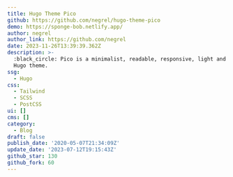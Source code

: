```yaml
---
title: Hugo Theme Pico
github: https://github.com/negrel/hugo-theme-pico
demo: https://sponge-bob.netlify.app/
author: negrel
author_link: https://github.com/negrel
date: 2023-11-26T13:39:39.362Z
description: >-
  :black_circle: Pico is a minimalist, readable, responsive, light and beautiful
  Hugo theme.
ssg:
  - Hugo
css:
  - Tailwind
  - SCSS
  - PostCSS
ui: []
cms: []
category:
  - Blog
draft: false
publish_date: '2020-05-07T21:34:09Z'
update_date: '2023-07-12T19:15:43Z'
github_star: 130
github_fork: 60
---
```

